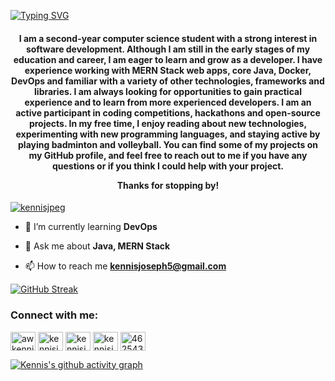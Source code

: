 [![Typing SVG](https://readme-typing-svg.demolab.com?font=Press+Start+2P&pause=1000&color=F71C3F&vCenter=true&width=435&lines=HEY+GUYS%2C+I'M+KENNIS)](https://git.io/typing-svg)
<h4 align="center">
I am a second-year computer science student with a strong interest in software development. Although I am still in the early stages of my education and career, I am eager to learn and grow as a developer. I have experience working with MERN Stack web apps, core Java, Docker, DevOps and familiar with a variety of other technologies, frameworks and libraries. I am always looking for opportunities to gain practical experience and to learn from more experienced developers. I am an active participant in coding competitions, hackathons and open-source projects. In my free time, I enjoy reading about new technologies, experimenting with new programming languages, and staying active by playing badminton and volleyball. You can find some of my projects on my GitHub profile, and feel free to reach out to me if you have any questions or if you think I could help with your project.

Thanks for stopping by!
</h4>

<p align="left"> <a href="https://twitter.com/kennisjpeg" target="blank"><img src="https://img.shields.io/twitter/follow/kennisjpeg?logo=twitter&style=for-the-badge" alt="kennisjpeg" /></a> </p>

- 🌱 I’m currently learning **DevOps** 

- 💬 Ask me about **Java, MERN Stack**

- 📫 How to reach me **kennisjoseph5@gmail.com**


[![GitHub Streak](https://streak-stats.demolab.com?user=kennisjoseph&theme=java-dark&hide_border=true&border_radius=70)](https://git.io/streak-stats)

<h3 align="left">Connect with me:</h3>
<p align="left">
<a href="https://instagram.com/awkennis" target="blank"><img align="center" src="https://raw.githubusercontent.com/rahuldkjain/github-profile-readme-generator/master/src/images/icons/Social/instagram.svg" alt="awkennis" height="30" width="40" /></a>
<a href="https://dev.to/kennisjoseph" target="blank"><img align="center" src="https://raw.githubusercontent.com/rahuldkjain/github-profile-readme-generator/master/src/images/icons/Social/devto.svg" alt="kennisjoseph" height="30" width="40" /></a>
<a href="https://twitter.com/kennisjpeg" target="blank"><img align="center" src="https://raw.githubusercontent.com/rahuldkjain/github-profile-readme-generator/master/src/images/icons/Social/twitter.svg" alt="kennisjpeg" height="30" width="40" /></a>
<a href="https://linkedin.com/in/kennisjoseph" target="blank"><img align="center" src="https://raw.githubusercontent.com/rahuldkjain/github-profile-readme-generator/master/src/images/icons/Social/linked-in-alt.svg" alt="kennisjoseph" height="30" width="40" /></a>
<a href="https://discord.gg/462543714557100048" target="blank"><img align="center" src="https://raw.githubusercontent.com/rahuldkjain/github-profile-readme-generator/master/src/images/icons/Social/discord.svg" alt="462543714557100048" height="30" width="40" /></a>
</p>

[![Kennis's github activity graph](https://github-readme-activity-graph.cyclic.app/graph?username=kennisjoseph&theme=rogue)](https://github.com/ashutosh00710/github-readme-activity-graph)
